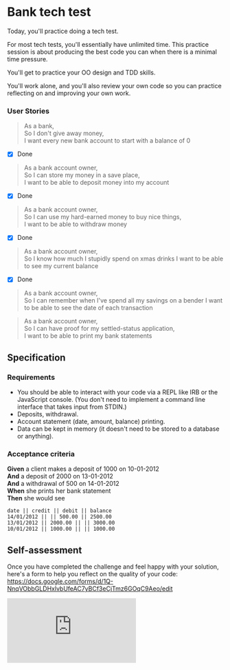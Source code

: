 # Bank tech test

Today, you'll practice doing a tech test.

For most tech tests, you'll essentially have unlimited time. This practice session is about producing the best code you can when there is a minimal time pressure.

You'll get to practice your OO design and TDD skills.

You'll work alone, and you'll also review your own code so you can practice reflecting on and improving your own work.

### User Stories

> As a bank,  
> So I don't give away money,  
> I want every new bank account to start with a balance of 0

- [x] Done

> As a bank account owner,  
> So I can store my money in a save place,  
> I want to be able to deposit money into my account

- [x] Done

> As a bank account owner,  
> So I can use my hard-earned money to buy nice things,  
> I want to be able to withdraw money

- [x] Done

> As a bank account owner,  
> So I know how much I stupidly spend on xmas drinks
> I want to be able to see my current balance

- [x] Done

> As a bank account owner,  
> So I can remember when I've spend all my savings on a bender
> I want to be able to see the date of each transaction

> As a bank account owner,  
> So I can have proof for my settled-status application,  
> I want to be able to print my bank statements

## Specification

### Requirements

- You should be able to interact with your code via a REPL like IRB or the JavaScript console. (You don't need to implement a command line interface that takes input from STDIN.)
- Deposits, withdrawal.
- Account statement (date, amount, balance) printing.
- Data can be kept in memory (it doesn't need to be stored to a database or anything).

### Acceptance criteria

**Given** a client makes a deposit of 1000 on 10-01-2012  
**And** a deposit of 2000 on 13-01-2012  
**And** a withdrawal of 500 on 14-01-2012  
**When** she prints her bank statement  
**Then** she would see

```
date || credit || debit || balance
14/01/2012 || || 500.00 || 2500.00
13/01/2012 || 2000.00 || || 3000.00
10/01/2012 || 1000.00 || || 1000.00
```

## Self-assessment

Once you have completed the challenge and feel happy with your solution, here's a form to help you reflect on the quality of your code: https://docs.google.com/forms/d/1Q-NnqVObbGLDHxlvbUfeAC7yBCf3eCjTmz6GOqC9Aeo/edit

![Tracking pixel](https://githubanalytics.herokuapp.com/course/individual_challenges/bank_tech_test.md)

